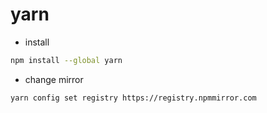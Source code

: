 # yarn

* install

```sh
npm install --global yarn
```

* change mirror

```sh
yarn config set registry https://registry.npmmirror.com
```
